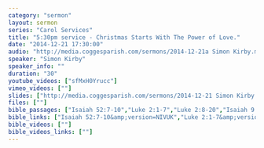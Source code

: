 ```yaml
---
category: "sermon"
layout: sermon
series: "Carol Services"
title: "5:30pm service - Christmas Starts With The Power of Love."
date: "2014-12-21 17:30:00"
audio: "http://media.coggesparish.com/sermons/2014-12-21a Simon Kirby.mp3"
speaker: "Simon Kirby"
speaker_info: ""
duration: "30"
youtube_videos: ["sfMxH0Yrucc"]
vimeo_videos: [""]
slides: ["http://media.coggesparish.com/sermons/2014-12-21 Simon Kirby.pdf"]
files: [""]
bible_passages: ["Isaiah 52:7-10","Luke 2:1-7","Luke 2:8-20","Isaiah 9:2, 6-7"]
bible_links: ["Isaiah 52:7-10&amp;version=NIVUK","Luke 2:1-7&amp;version=NIVUK","Luke 2:8-20&amp;version=NIVUK","Isaiah 9:2,6-7&amp;version=NIVUK"]
bible_videos: [""]
bible_videos_links: [""]
---
```

